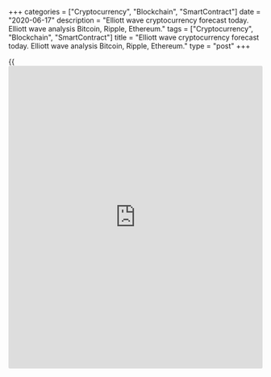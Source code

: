 +++
categories = ["Cryptocurrency", "Blockchain", "SmartContract"]
date = "2020-06-17"
description = "Elliott wave cryptocurrency forecast today. Elliott wave analysis Bitcoin, Ripple, Ethereum."
tags = ["Cryptocurrency", "Blockchain", "SmartContract"]
title = "Elliott wave cryptocurrency forecast today. Elliott wave analysis Bitcoin, Ripple, Ethereum."
type = "post"
+++

{{<iframe id="large-banner" src="https://www.bounty.group/#slide=3.0" width="100%" height="600" scrolling="no" style="border: 0px solid rgb(216, 221, 230); border-radius: 3px;">}}

June 17, 2020

June 17, 2020

Elliott wave [daily](https://www.fintecher.org/2020/03/03/forex-trading-daily-strategy/) forecast for Bitcoin, Ripple and EthereumRoman Onegin

## Elliott wave forecast for BTCUSD, ETHUSD, XRPUSD for today

###  **Elliott wave[BTCUSD][1] analysis**

 **![LiteForex: Elliott wave cryptocurrency forecast today. Elliott wave
analysis Bitcoin, Ripple, Ethereum.][2]**

The BTCUSD continues forming the upward impulse wave A that is the
beginning of a global bullish zigzag. Correction [4] has recently
completed as a skewed triangle (A)-(B)-(C)-(D)-(E). There is likely to
be developing an inceptive phase of the final wave [5]. There has
completed the bullish impulse (1), correction (2) is half-complete.
Correction (2) could complete soon, and the market should continue
rising in the impulse wave (3). An approximate trajectory of the Bitcoin
future price movement is outlined in the chart.

* * *

###  **Elliott wave[XRPUSD][3] analysis**

 **![LiteForex: Elliott wave cryptocurrency forecast today. Elliott wave
analysis Bitcoin, Ripple, Ethereum.][4]**

Within a simple upward zigzag currently unfolding, the deep down
corrective wave (B) has completed as a double zigzag W-X-Y. The initial
segment if the new impulse wave is likely to be developing now. There
has completed the bullish impulse (1), and the corrective wave (2) is
about to end soon. When it completes, the market could continue rising
in the third wave.

* * *

###  **Elliott wave[ETHUSD][5] analysis**

 **![LiteForex: Elliott wave cryptocurrency forecast today. Elliott wave
analysis Bitcoin, Ripple, Ethereum.][6]**

Like the [bitcoin](https://www.letsplayfx.com/blog/forex-for-bitcoin/) market, the ETHUSD is developing the final segment of
the larger upward impulse wave A that is composed of five sub-waves.
There is likely to be forming the final wave (5) of [5], which should be
an impulse. The first impulse 1 of a smaller degree looks complete, the
corrective wave 2 is yet developing. After a short price fall, the
cryptocurrency pair should continue rising in the impulse wave 3. An
approximate trajectory of the Ethereum future price movement is outline
in the chart.

* * *

P.S. Did you like my article? Share it in social networks: it will be
the best “thank you" :)

Ask me questions and comment below. I’ll be glad to answer your
questions and give necessary explanations.

 **Useful links:**

  * I recommend trying to trade with a reliable broker [here][7]. The system allows you to trade by yourself or copy successful traders from all across the globe.
  * Use my promo-code BLOG for getting deposit bonus 50% on LiteForex platform. Just enter this code in the appropriate field while [depositing][8] your trading account.
  * Telegram channel with high-quality analytics, Forex reviews, training articles, and other useful things for traders <t.me/liteforex>

![Elliott wave [daily](https://www.fintecher.org/2020/03/03/forex-trading-daily-strategy/) forecast for Bitcoin, Ripple and Ethereum][9]

The content of this article reflects the author’s opinion and does not
necessarily reflect the official position of LiteForex. The material
published on this page is provided for informational purposes only and
should not be considered as the provision of investment advice for the
purposes of Directive 2004/39/EC.

Rate this article:

{{value}}

( {{count}} {{title}} )

   1. my.liteforex.com/trading/chart?symbol=BTCUSD
   2. cdn.liteforex.com/cache/uploads/blog_post/wave-analysis-crypto/17-06-2020/BTCUSDH2.png?w=30&s=cc9f34eca76a8d75ef2d570da2b25247
   3. my.liteforex.com/trading/chart?symbol=XRPUSD
   4. cdn.liteforex.com/cache/uploads/blog_post/wave-analysis-crypto/17-06-2020/XRPUSDH2.png?w=30&s=ef3ffd0714d2f9dadcde4933343ba030
   5. my.liteforex.com/trading/chart?symbol=ETHUSD
   6. cdn.liteforex.com/cache/uploads/blog_post/wave-analysis-crypto/17-06-2020/ETHUSDH2.png?w=30&s=84c489e766356947fe7ca12d548fc047
   7. my.liteforex.com/?category=analysts-opinions&slug=elliott-wave-[daily](https://www.fintecher.org/2020/03/03/forex-trading-daily-strategy/)-forecast-for-[bitcoin](https://www.letsplayfx.com/blog/forex-for-bitcoin/)-ripple-and-[Ethereum](https://www.playgroundfx.com/blog/the-creator-of-ethereum/)-2020-06-17&openPopup=%2Fregistration%2Fpopup&utm_source=blog&utm_medium=article&utm_campaign=bonus
   8. my.liteforex.com/deposit/?category=analysts-opinions&slug=elliott-wave-[daily](https://www.fintecher.org/2020/03/03/forex-trading-daily-strategy/)-forecast-for-[bitcoin](https://www.letsplayfx.com/blog/forex-for-bitcoin/)-ripple-and-[Ethereum](https://www.playgroundfx.com/blog/the-creator-of-ethereum/)-2020-06-17&promo_code=BLOG&utm_source=blog&utm_medium=article&utm_campaign=bonus
   9. cdn.liteforex.com/cache/uploads/blog_post/wave-analysis-crypto/17-06-2020/[BTC](https://www.playgroundfx.com/blog/who-is-the-creator-of-bitcoin/)-eth-xrp-17-06-2020-wave-analysis.png?q=75&w=1000&s=7118e2262714aaefa8635fd410ccb1a7